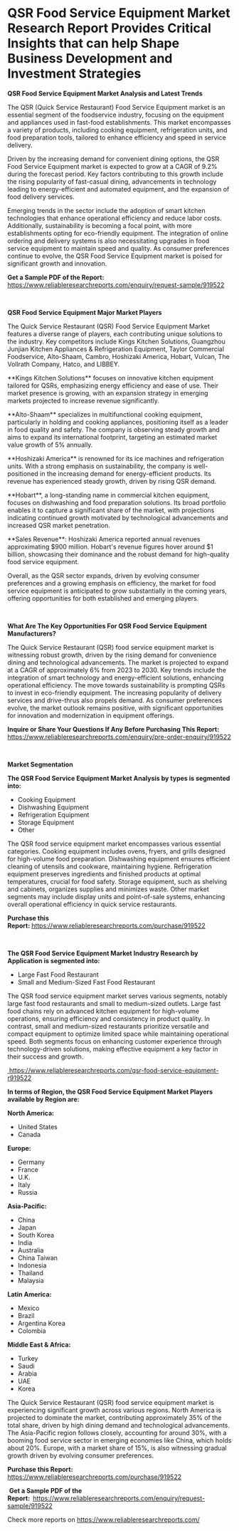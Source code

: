 <p><h1>QSR Food Service Equipment Market Research Report Provides Critical Insights that can help Shape Business Development and Investment Strategies</h1></p><p><strong>QSR Food Service Equipment Market Analysis and Latest Trends</strong></p>
<p><p>The QSR (Quick Service Restaurant) Food Service Equipment market is an essential segment of the foodservice industry, focusing on the equipment and appliances used in fast-food establishments. This market encompasses a variety of products, including cooking equipment, refrigeration units, and food preparation tools, tailored to enhance efficiency and speed in service delivery. </p><p>Driven by the increasing demand for convenient dining options, the QSR Food Service Equipment market is expected to grow at a CAGR of 9.2% during the forecast period. Key factors contributing to this growth include the rising popularity of fast-casual dining, advancements in technology leading to energy-efficient and automated equipment, and the expansion of food delivery services. </p><p>Emerging trends in the sector include the adoption of smart kitchen technologies that enhance operational efficiency and reduce labor costs. Additionally, sustainability is becoming a focal point, with more establishments opting for eco-friendly equipment. The integration of online ordering and delivery systems is also necessitating upgrades in food service equipment to maintain speed and quality. As consumer preferences continue to evolve, the QSR Food Service Equipment market is poised for significant growth and innovation.</p></p>
<p><strong>Get a Sample PDF of the Report:&nbsp;</strong> <a href="https://www.reliableresearchreports.com/enquiry/request-sample/919522?utm_campaign=2267&utm_medium=2&utm_source=Github&utm_content=ia&utm_term=07032025&utm_id=qsr-food-service-equipment">https://www.reliableresearchreports.com/enquiry/request-sample/919522</a></p>
<p>&nbsp;</p>
<p><strong>QSR Food Service Equipment Major Market Players</strong></p>
<p><p>The Quick Service Restaurant (QSR) Food Service Equipment Market features a diverse range of players, each contributing unique solutions to the industry. Key competitors include Kings Kitchen Solutions, Guangzhou Junjian Kitchen Appliances & Refrigeration Equipment, Taylor Commercial Foodservice, Alto-Shaam, Cambro, Hoshizaki America, Hobart, Vulcan, The Vollrath Company, Hatco, and LIBBEY. </p><p>**Kings Kitchen Solutions** focuses on innovative kitchen equipment tailored for QSRs, emphasizing energy efficiency and ease of use. Their market presence is growing, with an expansion strategy in emerging markets projected to increase revenue significantly.</p><p>**Alto-Shaam** specializes in multifunctional cooking equipment, particularly in holding and cooking appliances, positioning itself as a leader in food quality and safety. The company is observing steady growth and aims to expand its international footprint, targeting an estimated market value growth of 5% annually.</p><p>**Hoshizaki America** is renowned for its ice machines and refrigeration units. With a strong emphasis on sustainability, the company is well-positioned in the increasing demand for energy-efficient products. Its revenue has experienced steady growth, driven by rising QSR demand.</p><p>**Hobart**, a long-standing name in commercial kitchen equipment, focuses on dishwashing and food preparation solutions. Its broad portfolio enables it to capture a significant share of the market, with projections indicating continued growth motivated by technological advancements and increased QSR market penetration.</p><p>**Sales Revenue**: Hoshizaki America reported annual revenues approximating $900 million. Hobart's revenue figures hover around $1 billion, showcasing their dominance and the robust demand for high-quality food service equipment.</p><p>Overall, as the QSR sector expands, driven by evolving consumer preferences and a growing emphasis on efficiency, the market for food service equipment is anticipated to grow substantially in the coming years, offering opportunities for both established and emerging players.</p></p>
<p>&nbsp;</p>
<p><strong>What Are The Key Opportunities For QSR Food Service Equipment Manufacturers?</strong></p>
<p><p>The Quick Service Restaurant (QSR) food service equipment market is witnessing robust growth, driven by the rising demand for convenience dining and technological advancements. The market is projected to expand at a CAGR of approximately 6% from 2023 to 2030. Key trends include the integration of smart technology and energy-efficient solutions, enhancing operational efficiency. The move towards sustainability is prompting QSRs to invest in eco-friendly equipment. The increasing popularity of delivery services and drive-thrus also propels demand. As consumer preferences evolve, the market outlook remains positive, with significant opportunities for innovation and modernization in equipment offerings.</p></p>
<p><strong>Inquire or Share Your Questions If Any Before Purchasing This Report:</strong> <a href="https://www.reliableresearchreports.com/enquiry/pre-order-enquiry/919522?utm_campaign=2267&utm_medium=2&utm_source=Github&utm_content=ia&utm_term=07032025&utm_id=qsr-food-service-equipment">https://www.reliableresearchreports.com/enquiry/pre-order-enquiry/919522</a></p>
<p>&nbsp;</p>
<p><strong>Market Segmentation</strong></p>
<p><strong>The QSR Food Service Equipment Market Analysis by types is segmented into:</strong></p>
<p><ul><li>Cooking Equipment</li><li>Dishwashing Equipment</li><li>Refrigeration Equipment</li><li>Storage Equipment</li><li>Other</li></ul></p>
<p><p>The QSR food service equipment market encompasses various essential categories. Cooking equipment includes ovens, fryers, and grills designed for high-volume food preparation. Dishwashing equipment ensures efficient cleaning of utensils and cookware, maintaining hygiene. Refrigeration equipment preserves ingredients and finished products at optimal temperatures, crucial for food safety. Storage equipment, such as shelving and cabinets, organizes supplies and minimizes waste. Other market segments may include display units and point-of-sale systems, enhancing overall operational efficiency in quick service restaurants.</p></p>
<p><strong>Purchase this Report:&nbsp;</strong><a href="https://www.reliableresearchreports.com/purchase/919522?utm_campaign=2267&utm_medium=2&utm_source=Github&utm_content=ia&utm_term=07032025&utm_id=qsr-food-service-equipment">https://www.reliableresearchreports.com/purchase/919522</a></p>
<p>&nbsp;</p>
<p><strong>The QSR Food Service Equipment Market Industry Research by Application is segmented into:</strong></p>
<p><ul><li>Large Fast Food Restaurant</li><li>Small and Medium-Sized Fast Food Restaurant</li></ul></p>
<p><p>The QSR food service equipment market serves various segments, notably large fast food restaurants and small to medium-sized outlets. Large fast food chains rely on advanced kitchen equipment for high-volume operations, ensuring efficiency and consistency in product quality. In contrast, small and medium-sized restaurants prioritize versatile and compact equipment to optimize limited space while maintaining operational speed. Both segments focus on enhancing customer experience through technology-driven solutions, making effective equipment a key factor in their success and growth.</p></p>
<p><a href="https://www.reliableresearchreports.com/qsr-food-service-equipment-r919522?utm_campaign=2267&utm_medium=2&utm_source=Github&utm_content=ia&utm_term=07032025&utm_id=qsr-food-service-equipment">&nbsp;https://www.reliableresearchreports.com/qsr-food-service-equipment-r919522</a></p>
<p><strong>In terms of Region, the QSR Food Service Equipment Market Players available by Region are:</strong></p>
<p>
    <p> <strong> North America: </strong>
        <ul>
            <li>United States</li>
            <li>Canada</li>
        </ul>
        </p> 
    <p> <strong> Europe: </strong>
        <ul>
            <li>Germany</li>
            <li>France</li>
            <li>U.K.</li>
            <li>Italy</li>
            <li>Russia</li>
        </ul>
        </p> 
    <p> <strong> Asia-Pacific: </strong>
        <ul>
            <li>China</li>
            <li>Japan</li>
            <li>South Korea</li>
            <li>India</li>
            <li>Australia</li>
            <li>China Taiwan</li>
            <li>Indonesia</li>
            <li>Thailand</li>
            <li>Malaysia</li>
        </ul>
        </p> 
    <p> <strong> Latin America: </strong>
        <ul>
            <li>Mexico</li>
            <li>Brazil</li>
            <li>Argentina Korea</li>
            <li>Colombia</li>
        </ul>
        </p> 
    <p> <strong> Middle East & Africa: </strong>
        <ul>
            <li>Turkey</li>
            <li>Saudi</li>
            <li>Arabia</li>
            <li>UAE</li>
            <li>Korea</li>
        </ul>
    </p>
    </p>
<p><p>The Quick Service Restaurant (QSR) food service equipment market is experiencing significant growth across various regions. North America is projected to dominate the market, contributing approximately 35% of the total share, driven by high dining demand and technological advancements. The Asia-Pacific region follows closely, accounting for around 30%, with a booming food service sector in emerging economies like China, which holds about 20%. Europe, with a market share of 15%, is also witnessing gradual growth driven by evolving consumer preferences.</p></p>
<p><strong>Purchase this Report: </strong><a href="https://www.reliableresearchreports.com/purchase/919522?utm_campaign=2267&utm_medium=2&utm_source=Github&utm_content=ia&utm_term=07032025&utm_id=qsr-food-service-equipment">https://www.reliableresearchreports.com/purchase/919522</a></p>
<p>&nbsp;<strong>Get a Sample PDF of the Report:&nbsp;&nbsp;</strong><a href="https://www.reliableresearchreports.com/enquiry/request-sample/919522?utm_campaign=2267&utm_medium=2&utm_source=Github&utm_content=ia&utm_term=07032025&utm_id=qsr-food-service-equipment">https://www.reliableresearchreports.com/enquiry/request-sample/919522</a></p>
<p><strong></strong></p>
<p>Check more reports on <a href="https://www.reliableresearchreports.com/?utm_campaign=2267&utm_medium=2&utm_source=Github&utm_content=ia&utm_term=07032025&utm_id=qsr-food-service-equipment">https://www.reliableresearchreports.com/</a></p>